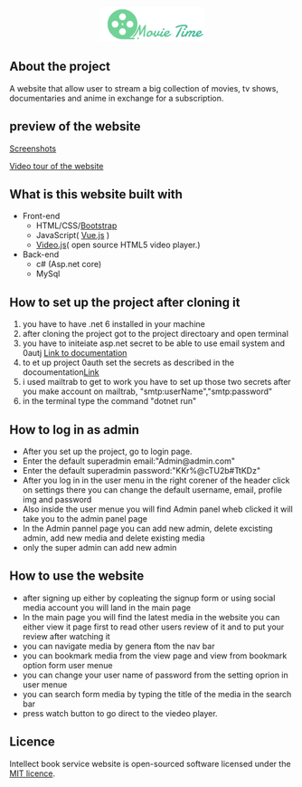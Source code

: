 <p align="center"><img src="wwwroot/Asset/MovieTimeLogo.png"></p>
<h2>About the project</h2>
<p>
A website that allow user to stream a big collection of movies, tv shows, documentaries and anime in exchange for a subscription.</p>
<h2>preview of the website </h2>
<p><a href="https://drive.google.com/drive/folders/1l5UHyXc2ZJX7ewY2baft69kNhJkANvpF?usp=share_link">Screenshots</a></p>
<a href="https://youtu.be/sZTgb70QpKI">Video tour of the website</a>
<h2>What is this website built with</h2>
<ul>
<li>
Front-end
<ul>
<li>HTML/CSS/<a href="https://getbootstrap.com/">Bootstrap</a></li>
<li>JavaScript( <a href="https://vuejs.org/">Vue.js</a> )</li>
<li><a href="https://videojs.com/getting-started/">Video.js</a>( open source HTML5 video player.)
</ul>
</li>
<li>
Back-end
<ul>
<li>c# (Asp.net core)</li>
<li>MySql</li>
</ul>
</li>
</ul>
<h2>
How to set up the project after cloning it
</h2>
<ol>
<li>you have to have .net 6 installed in your machine</li>
<li>after cloning the project got to the project directoary and open terminal</li>
<li>you have to initeiate asp.net secret to be able to use email system and 0autj <a href="https://learn.microsoft.com/en-us/aspnet/core/security/app-secrets?view=aspnetcore-7.0&tabs=linux">Link to documentation</a></li>
<li>to et up project 0auth set the secrets as described in the docoumentation<a href="https://learn.microsoft.com/en-us/aspnet/core/security/authentication/social/?view=aspnetcore-7.0&tabs=visual-studio">Link</a></li>
<li>i used mailtrab to get to work you have to set up those two secrets after you make account on mailtrab, "smtp:userName","smtp:password"</li>
<li>in the terminal type the command "dotnet run"</li>
</ol>
<h2>How to log in as admin</h2>
<ul>
<li>After you set up the project, go to login page.</li>
<li>Enter the default superadmin email:"Admin@admin.com"</li>
<li>Enter the default superadmin password:"KKr%@cTU2b#TtKDz"</li>
<li>After you log in in the user menu in the right corener of the header click on settings there you can change the default username, email, profile img and password</li>
<li>Also inside the user menue you will find Admin panel wheb clicked it will take you to the admin panel page</li>
<li>In the Admin pannel page you can add new admin, delete excisting admin, add new media and delete existing media</li>
<li>only the super admin can add new admin</li>
</ul>


<h2>How to use the website</h2>
<ul>
<li>after signing up either by copleating the signup form or using social media account you will land in the main page</li>
<li>In the main page you will find the latest media in the website you can either view it page first to read other users review of it and to put your review after watching it</li>
<li>you can navigate media by genera ftom the nav bar</li>
<li>you can bookmark media from the view page and view from bookmark option form user menue</li>
<li>you can change your user name of password from the setting oprion in user menue</li>
<li>you can search form media by typing the title of the media in the search bar</li>
<li>press watch button to go direct to the viedeo player.</li>
</ul>
<h2>
Licence
</h2>
<p>
Intellect book service website is open-sourced software licensed under the <a href="/LICENSE">MIT licence</a>.
</p>


